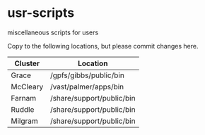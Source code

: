 # usr-scripts
miscellaneous scripts for users

Copy to the following locations, but please commit changes here.

| Cluster  | Location                     |
|----------|------------------------------|
| Grace    | /gpfs/gibbs/public/bin       |
| McCleary | /vast/palmer/apps/bin        |
| Farnam   | /share/support/public/bin    |
| Ruddle   | /share/support/public/bin    |
| Milgram  | /share/support/public/bin    |
